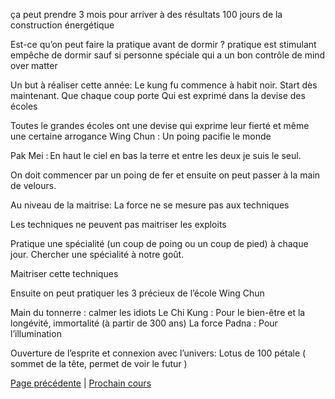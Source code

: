 ça peut prendre 3 mois pour arriver à des résultats
100 jours de la construction énergétique

Est-ce qu’on peut faire la pratique avant de dormir ?
pratique est stimulant empêche de dormir sauf si personne spéciale qui a un bon contrôle de mind over matter

Un but  à réaliser cette année:
Le kung fu commence  à habit noir. Start dès maintenant. 
Que chaque coup porte
Qui est exprimé dans la devise des écoles

Toutes le grandes écoles ont une devise qui exprime leur fierté et même une certaine arrogance
Wing Chun : Un poing pacifie le monde

Pak Mei : En haut le ciel en bas la terre et entre les deux je suis le seul.

On doit commencer par un poing de fer et ensuite on peut passer à la main de velours.

Au niveau de la maitrise:
La force ne se mesure pas aux techniques 

Les techniques ne peuvent pas maitriser les exploits 

Pratique une spécialité (un coup de poing ou un coup de pied) à chaque jour. Chercher une spécialité à notre goût. 

Maitriser cette techniques

Ensuite on peut pratiquer les 3 précieux de l’école Wing Chun 

Main du tonnerre : calmer les idiots
Le Chi Kung : Pour le bien-être et la longévité, immortalité (à partir de 300 ans)
La force Padna : Pour l’illumination

Ouverture de l’esprite et connexion avec l’univers:
Lotus de 100 pétale ( sommet de la tête, permet de voir le futur )

[Page précédente](2024-02-18-13.md) | [Prochain cours](2024-02-25-01)